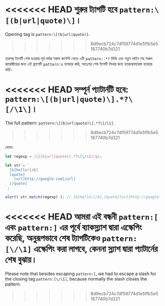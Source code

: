 
<<<<<<< HEAD
শুরুর ট্যাগটি হবে `pattern:\[(b|url|quote)\]`।
=======
Opening tag is `pattern:\[(b|url|quote)]`.
>>>>>>> 8d9ecb724c7df59774d1e5ffb5e5167740b7d321

তারপর ট্যাগটি শেষ হওয়ার পূর্ব পর্যন্ত সকল কন্টেন্ট পেতে এটি `pattern:.*?` লিখি এবং নতুন লাইন সহ সকল ক্যারাক্টারের জন্য এই ফ্ল্যাগটি `pattern:s` ব্যবহার করি, অতঃপর শেষ ট্যাগটি লিখার জন্য ব্যাকরেফারেন্স ব্যবহার করি।

<<<<<<< HEAD
সম্পূর্ন প্যাটার্নটি হবে: `pattern:\[(b|url|quote)\].*?\[/\1\]`।
=======
The full pattern: `pattern:\[(b|url|quote)\].*?\[/\1]`.
>>>>>>> 8d9ecb724c7df59774d1e5ffb5e5167740b7d321

যেমন:

```js run
let regexp = /\[(b|url|quote)].*?\[\/\1]/gs;

let str = `
  [b]hello![/b]
  [quote]
    [url]http://google.com[/url]
  [/quote]
`;

alert( str.match(regexp) ); // [b]hello![/b],[quote][url]http://google.com[/url][/quote]
```

<<<<<<< HEAD
আমরা এই বন্ধনী `pattern:[` এবং `pattern:]` এর পূর্বে ব্যাকস্ল্যাশ দ্বারা এস্কেপিং করেছি, অনুরূপভাবে শেষ ট্যাগটিকেও `pattern:[\/\1]` এস্কেপিং করা লাগবে, কেননা স্ল্যাশ দ্বারা প্যাটার্নের শেষ বুঝায়।
=======
Please note that besides escaping `pattern:[`, we had to escape a slash for the closing tag `pattern:[\/\1]`, because normally the slash closes the pattern.
>>>>>>> 8d9ecb724c7df59774d1e5ffb5e5167740b7d321
